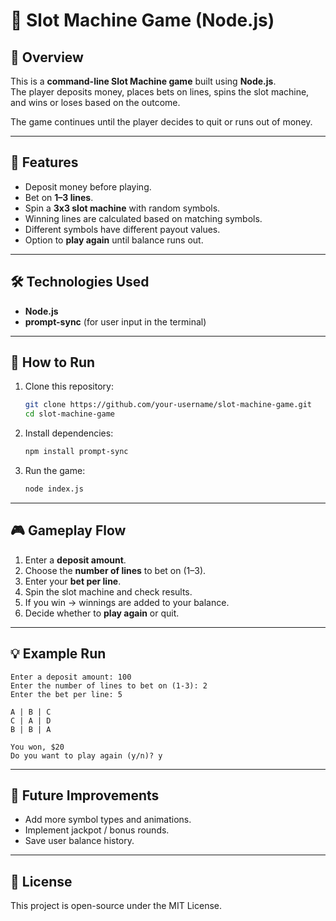 
# 🎰 Slot Machine Game (Node.js)

## 📌 Overview
This is a **command-line Slot Machine game** built using **Node.js**.  
The player deposits money, places bets on lines, spins the slot machine, and wins or loses based on the outcome.  

The game continues until the player decides to quit or runs out of money.

---

## 🚀 Features
- Deposit money before playing.  
- Bet on **1–3 lines**.  
- Spin a **3x3 slot machine** with random symbols.  
- Winning lines are calculated based on matching symbols.  
- Different symbols have different payout values.  
- Option to **play again** until balance runs out.  

---

## 🛠️ Technologies Used
- **Node.js**  
- **prompt-sync** (for user input in the terminal)

---

## 📂 How to Run
1. Clone this repository:
   ```bash
   git clone https://github.com/your-username/slot-machine-game.git
   cd slot-machine-game
   ```

2. Install dependencies:
   ```bash
   npm install prompt-sync
   ```

3. Run the game:
   ```bash
   node index.js
   ```

---

## 🎮 Gameplay Flow
1. Enter a **deposit amount**.  
2. Choose the **number of lines** to bet on (1–3).  
3. Enter your **bet per line**.  
4. Spin the slot machine and check results.  
5. If you win → winnings are added to your balance.  
6. Decide whether to **play again** or quit.  

---

## 💡 Example Run
```
Enter a deposit amount: 100
Enter the number of lines to bet on (1-3): 2
Enter the bet per line: 5

A | B | C
C | A | D
B | B | A

You won, $20
Do you want to play again (y/n)? y
```

---

## 📌 Future Improvements
- Add more symbol types and animations.  
- Implement jackpot / bonus rounds.  
- Save user balance history.  

---

## 📜 License
This project is open-source under the MIT License.  
